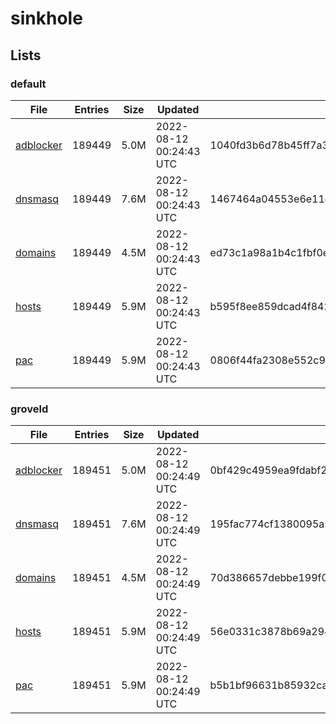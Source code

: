 # sinkhole

## Lists

### default

|File|Entries|Size|Updated|Hash|
|-|-|-|-|-|
|[adblocker](https://raw.githubusercontent.com/groveld/sinkhole/lists/default/adblocker.txt)|189449|5.0M|2022-08-12 00:24:43 UTC|1040fd3b6d78b45ff7a3ed368d02bd649cf0ecb5a6050e81cc55c60ad218b0de|
|[dnsmasq](https://raw.githubusercontent.com/groveld/sinkhole/lists/default/dnsmasq.txt)|189449|7.6M|2022-08-12 00:24:43 UTC|1467464a04553e6e11ca09c8854ba0195a2eb0bf43e4edc95ef07114b164861d|
|[domains](https://raw.githubusercontent.com/groveld/sinkhole/lists/default/domains.txt)|189449|4.5M|2022-08-12 00:24:43 UTC|ed73c1a98a1b4c1fbf0eae2611ff193598f9f87a67c2285b4cbe4a0422c3160f|
|[hosts](https://raw.githubusercontent.com/groveld/sinkhole/lists/default/hosts.txt)|189449|5.9M|2022-08-12 00:24:43 UTC|b595f8ee859dcad4f842d63333f002b4d4c3f4c7798b5bf6fac3b14408bb9b6c|
|[pac](https://raw.githubusercontent.com/groveld/sinkhole/lists/default/pac.txt)|189449|5.9M|2022-08-12 00:24:43 UTC|0806f44fa2308e552c9b25f829cccb09b71f9786bd8b006cac57523993baacd0|

### groveld

|File|Entries|Size|Updated|Hash|
|-|-|-|-|-|
|[adblocker](https://raw.githubusercontent.com/groveld/sinkhole/lists/groveld/adblocker.txt)|189451|5.0M|2022-08-12 00:24:49 UTC|0bf429c4959ea9fdabf21bb0b4e2d370ec4b7e84f35dfd5a25a640c6ecc37ff5|
|[dnsmasq](https://raw.githubusercontent.com/groveld/sinkhole/lists/groveld/dnsmasq.txt)|189451|7.6M|2022-08-12 00:24:49 UTC|195fac774cf1380095a5b05d04810dcd6db8876bc6f7ad6d92a1811e0aeba65b|
|[domains](https://raw.githubusercontent.com/groveld/sinkhole/lists/groveld/domains.txt)|189451|4.5M|2022-08-12 00:24:49 UTC|70d386657debbe199f0c525a47540db5f0a856af80cb35988fff44de5849791e|
|[hosts](https://raw.githubusercontent.com/groveld/sinkhole/lists/groveld/hosts.txt)|189451|5.9M|2022-08-12 00:24:49 UTC|56e0331c3878b69a294012063baa7034e53c73e18d249d1d6f8194569de41dfa|
|[pac](https://raw.githubusercontent.com/groveld/sinkhole/lists/groveld/pac.txt)|189451|5.9M|2022-08-12 00:24:49 UTC|b5b1bf96631b85932ca34c087e2015bb7c70a23d980b1d11f29b861a35cacaf2|
